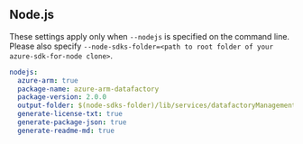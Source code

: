 ## Node.js

These settings apply only when `--nodejs` is specified on the command line.
Please also specify `--node-sdks-folder=<path to root folder of your azure-sdk-for-node clone>`.

``` yaml $(nodejs)
nodejs:
  azure-arm: true
  package-name: azure-arm-datafactory
  package-version: 2.0.0
  output-folder: $(node-sdks-folder)/lib/services/datafactoryManagement
  generate-license-txt: true
  generate-package-json: true
  generate-readme-md: true
```
